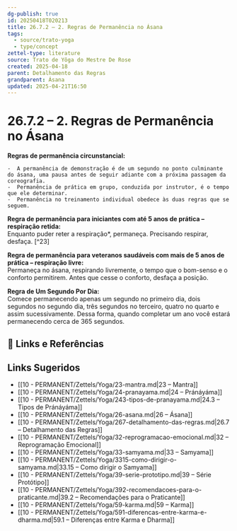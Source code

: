 ```yaml
---
dg-publish: true
id: 20250418T020213
title: 26.7.2 – 2. Regras de Permanência no Ásana
tags:
  - source/trato-yoga
  - type/concept
zettel-type: literature
source: Trato de Yôga do Mestre De Rose
created: 2025-04-18
parent: Detalhamento das Regras
grandparent: Ásana
updated: 2025-04-21T16:50
---
```


# 26.7.2 – 2. Regras de Permanência no Ásana

**Regras de permanência circunstancial:**

    -  A permanência de demonstração é de um segundo no ponto culminante do ásana, uma pausa antes de seguir adiante com a próxima passagem da coreografia.
    -  Permanência de prática em grupo, conduzida por instrutor, é o tempo que ele determinar.
    -  Permanência no treinamento individual obedece às duas regras que se seguem.

**Regra de permanência para iniciantes com até 5 anos de prática – respiração retida:**  
Enquanto puder reter a respiração*, permaneça. Precisando respirar, desfaça.
 [^23]

**Regra de permanência para veteranos saudáveis com mais de 5 anos de prática – respiração livre:**  
Permaneça no ásana, respirando livremente, o tempo que o bom-senso e o conforto permitirem. Antes que cesse o conforto, desfaça a posição.

**Regra de Um Segundo Por Dia:**  
Comece permanecendo apenas um segundo no primeiro dia, dois segundos no segundo dia, três segundos no terceiro, quatro no quarto e assim sucessivamente. Dessa forma, quando completar um ano você estará permanecendo cerca de 365 segundos.

## 🔗 Links e Referências

## Links Sugeridos

- [[10 - PERMANENT/Zettels/Yoga/23-mantra.md\|23 – Mantra]]
- [[10 - PERMANENT/Zettels/Yoga/24-pranayama.md\|24 – Pránáyáma]]
- [[10 - PERMANENT/Zettels/Yoga/243-tipos-de-pranayama.md\|24.3 – Tipos de Pránáyáma]]
- [[10 - PERMANENT/Zettels/Yoga/26-asana.md\|26 – Ásana]]
- [[10 - PERMANENT/Zettels/Yoga/267-detalhamento-das-regras.md\|26.7 – Detalhamento das Regras]]
- [[10 - PERMANENT/Zettels/Yoga/32-reprogramacao-emocional.md\|32 – Reprogramação Emocional]]
- [[10 - PERMANENT/Zettels/Yoga/33-samyama.md\|33 – Samyama]]
- [[10 - PERMANENT/Zettels/Yoga/3315-como-dirigir-o-samyama.md\|33.15 – Como dirigir o Samyama]]
- [[10 - PERMANENT/Zettels/Yoga/39-serie-prototipo.md\|39 – Série Protótipo]]
- [[10 - PERMANENT/Zettels/Yoga/392-recomendacoes-para-o-praticante.md\|39.2 – Recomendações para o Praticante]]
- [[10 - PERMANENT/Zettels/Yoga/59-karma.md\|59 – Karma]]
- [[10 - PERMANENT/Zettels/Yoga/591-diferencas-entre-karma-e-dharma.md\|59.1 – Diferenças entre Karma e Dharma]]
